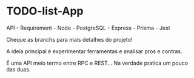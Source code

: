 # TODO-list-App

API - Requirement - Node - PostgreSQL - Express - Prisma - Jest

Cheque as branchs para mais detalhes do projeto! 

A ideia principal é experimentar ferramentas e analisar pros e contras.

É uma API meio termo entre RPC e REST... Na verdade pratica um pouco das duas.

